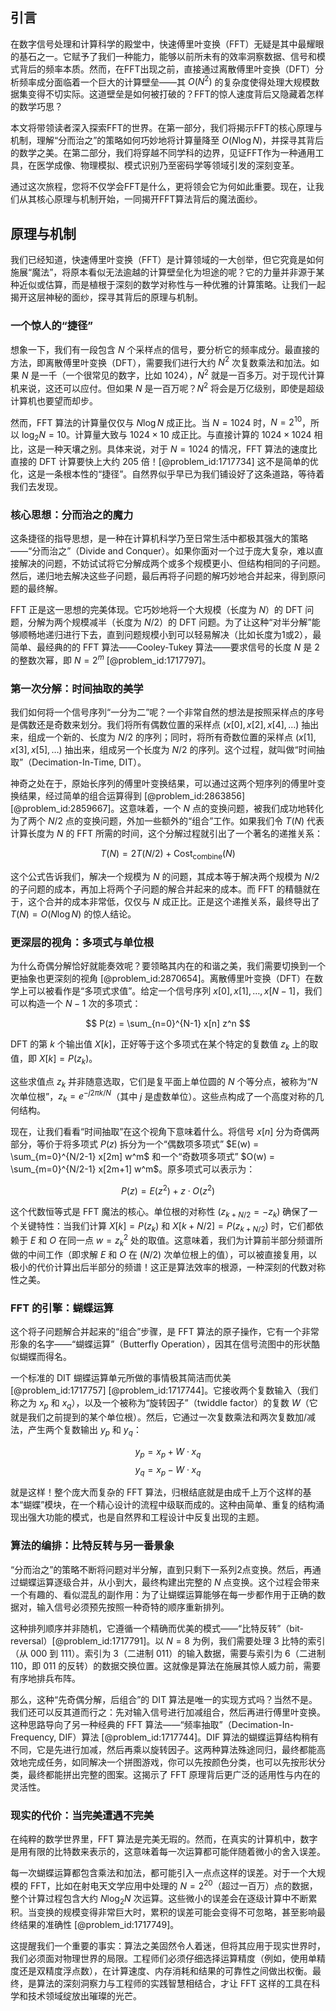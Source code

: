 ## 引言
在数字信号处理和计算科学的殿堂中，快速傅里叶变换（FFT）无疑是其中最耀眼的基石之一。它赋予了我们一种能力，能够以前所未有的效率洞察数据、信号和模式背后的频率本质。然而，在FFT出现之前，直接通过离散傅里叶变换（DFT）分析频率成分面临着一个巨大的计算壁垒——其 $O(N^2)$ 的复杂度使得处理大规模数据集变得不切实际。这道壁垒是如何被打破的？FFT的惊人速度背后又隐藏着怎样的数学巧思？

本文将带领读者深入探索FFT的世界。在第一部分，我们将揭示FFT的核心原理与机制，理解“分而治之”的策略如何巧妙地将计算量降至 $O(N \log N)$，并探寻其背后的数学之美。在第二部分，我们将穿越不同学科的边界，见证FFT作为一种通用工具，在医学成像、物理模拟、模式识别乃至密码学等领域引发的深刻变革。

通过这次旅程，您将不仅学会FFT是什么，更将领会它为何如此重要。现在，让我们从其核心原理与机制开始，一同揭开FFT算法背后的魔法面纱。

## 原理与机制

我们已经知道，快速傅里叶变换（FFT）是计算领域的一大创举，但它究竟是如何施展“魔法”，将原本看似无法逾越的计算壁垒化为坦途的呢？它的力量并非源于某种近似或估算，而是植根于深刻的数学对称性与一种优雅的计算策略。让我们一起揭开这层神秘的面纱，探寻其背后的原理与机制。

### 一个惊人的“捷径”

想象一下，我们有一段包含 $N$ 个采样点的信号，要分析它的频率成分。最直接的方法，即离散傅里叶变换（DFT），需要我们进行大约 $N^2$ 次复数乘法和加法。如果 $N$ 是一千（一个很常见的数字，比如 $1024$），$N^2$ 就是一百多万。对于现代计算机来说，这还可以应付。但如果 $N$ 是一百万呢？$N^2$ 将会是万亿级别，即使是超级计算机也要望而却步。

然而，FFT 算法的计算量仅仅与 $N \log N$ 成正比。当 $N=1024$ 时，$N=2^{10}$，所以 $\log_2 N = 10$。计算量大致与 $1024 \times 10$ 成正比。与直接计算的 $1024 \times 1024$ 相比，这是一种天壤之别。具体来说，对于 $N = 1024$ 的情况，FFT 算法的速度比直接的 DFT 计算要快上大约 205 倍！[@problem_id:1717734] 这不是简单的优化，这是一条根本性的“捷径”。自然界似乎早已为我们铺设好了这条道路，等待着我们去发现。

### 核心思想：分而治之的魔力

这条捷径的指导思想，是一种在计算机科学乃至日常生活中都极其强大的策略——“分而治之”（Divide and Conquer）。如果你面对一个过于庞大复杂，难以直接解决的问题，不妨试试将它分解成两个或多个规模更小、但结构相同的子问题。然后，递归地去解决这些子问题，最后再将子问题的解巧妙地合并起来，得到原问题的最终解。

FFT 正是这一思想的完美体现。它巧妙地将一个大规模（长度为 $N$）的 DFT 问题，分解为两个规模减半（长度为 $N/2$）的 DFT 问题。为了让这种“对半分解”能够顺畅地递归进行下去，直到问题规模小到可以轻易解决（比如长度为1或2），最简单、最经典的的 FFT 算法——Cooley-Tukey 算法——要求信号的长度 $N$ 是 2 的整数次幂，即 $N=2^m$ [@problem_id:1717797]。

### 第一次分解：时间抽取的美学

我们如何将一个信号序列“一分为二”呢？一个非常自然的想法是按照采样点的序号是偶数还是奇数来划分。我们将所有偶数位置的采样点 ($x[0], x[2], x[4], \dots$) 抽出来，组成一个新的、长度为 $N/2$ 的序列；同时，将所有奇数位置的采样点 ($x[1], x[3], x[5], \dots$) 抽出来，组成另一个长度为 $N/2$ 的序列。这个过程，就叫做“时间抽取”（Decimation-In-Time, DIT）。

神奇之处在于，原始长序列的傅里叶变换结果，可以通过这两个短序列的傅里叶变换结果，经过简单的组合运算得到 [@problem_id:2863856] [@problem_id:2859667]。这意味着，一个 $N$ 点的变换问题，被我们成功地转化为了两个 $N/2$ 点的变换问题，外加一些额外的“组合”工作。如果我们令 $T(N)$ 代表计算长度为 $N$ 的 FFT 所需的时间，这个分解过程就引出了一个著名的递推关系：

$$
T(N) = 2T(N/2) + \text{Cost}_{\text{combine}}(N)
$$

这个公式告诉我们，解决一个规模为 $N$ 的问题，其成本等于解决两个规模为 $N/2$ 的子问题的成本，再加上将两个子问题的解合并起来的成本。而 FFT 的精髓就在于，这个合并的成本非常低，仅仅与 $N$ 成正比。正是这个递推关系，最终导出了 $T(N) = O(N \log N)$ 的惊人结论。

### 更深层的视角：多项式与单位根

为什么奇偶分解恰好就能奏效呢？要领略其内在的和谐之美，我们需要切换到一个更抽象也更深刻的视角 [@problem_id:2870654]。离散傅里叶变换（DFT）在数学上可以被看作是“多项式求值”。给定一个信号序列 $x[0], x[1], \dots, x[N-1]$，我们可以构造一个 $N-1$ 次的多项式：

$$
P(z) = \sum_{n=0}^{N-1} x[n] z^n
$$

DFT 的第 $k$ 个输出值 $X[k]$，正好等于这个多项式在某个特定的复数值 $z_k$ 上的取值，即 $X[k] = P(z_k)$。

这些求值点 $z_k$ 并非随意选取，它们是复平面上单位圆的 $N$ 个等分点，被称为“$N$ 次单位根”，$z_k = e^{-j 2\pi k/N}$（其中 $j$ 是虚数单位）。这些点构成了一个高度对称的几何结构。

现在，让我们看看“时间抽取”在这个视角下意味着什么。将信号 $x[n]$ 分为奇偶两部分，等价于将多项式 $P(z)$ 拆分为一个“偶数项多项式” $E(w) = \sum_{m=0}^{N/2-1} x[2m] w^m$ 和一个“奇数项多项式” $O(w) = \sum_{m=0}^{N/2-1} x[2m+1] w^m$。原多项式可以表示为：

$$
P(z) = E(z^2) + z \cdot O(z^2)
$$

这个代数恒等式是 FFT 魔法的核心。单位根的对称性 ($z_{k+N/2} = -z_k$) 确保了一个关键特性：当我们计算 $X[k] = P(z_k)$ 和 $X[k+N/2] = P(z_{k+N/2})$ 时，它们都依赖于 $E$ 和 $O$ 在同一点 $w = z_k^2$ 处的取值。这意味着，我们为计算前半部分频谱所做的中间工作（即求解 $E$ 和 $O$ 在 $(N/2)$ 次单位根上的值），可以被直接复用，以极小的代价计算出后半部分的频谱！这正是算法效率的根源，一种深刻的代数对称性之美。

### FFT 的引擎：蝴蝶运算

这个将子问题解合并起来的“组合”步骤，是 FFT 算法的原子操作，它有一个非常形象的名字——“蝴蝶运算”（Butterfly Operation），因其在信号流图中的形状酷似蝴蝶而得名。

一个标准的 DIT 蝴蝶运算单元所做的事情极其简洁而优美 [@problem_id:1717757] [@problem_id:1717744]。它接收两个复数输入（我们称之为 $x_p$ 和 $x_q$），以及一个被称为“旋转因子”（twiddle factor）的复数 $W$（它就是我们之前提到的某个单位根）。然后，它通过一次复数乘法和两次复数加/减法，产生两个复数输出 $y_p$ 和 $y_q$：

$$
y_p = x_p + W \cdot x_q
$$
$$
y_q = x_p - W \cdot x_q
$$

就是这样！整个庞大而复杂的 FFT 算法，归根结底就是由成千上万个这样的基本“蝴蝶”模块，在一个精心设计的流程中级联而成的。这种由简单、重复的结构涌现出强大功能的模式，也是自然界和工程设计中反复出现的主题。

### 算法的编排：比特反转与另一番景象

“分而治之”的策略不断将问题对半分解，直到只剩下一系列2点变换。然后，再通过蝴蝶运算逐级合并，从小到大，最终构建出完整的 $N$ 点变换。这个过程会带来一个有趣的、看似混乱的副作用：为了让蝴蝶运算能够在每一步都作用于正确的数据对，输入信号必须预先按照一种奇特的顺序重新排列。

这种排列顺序并非随机，它遵循一个精确而优美的模式——“比特反转”（bit-reversal）[@problem_id:1717791]。以 $N=8$ 为例，我们需要处理 3 比特的索引（从 000 到 111）。索引为 3（二进制 011）的输入数据，需要与索引为 6（二进制 110，即 011 的反转）的数据交换位置。这就像是算法在施展其惊人威力前，需要有序地排兵布阵。

那么，这种“先奇偶分解，后组合”的 DIT 算法是唯一的实现方式吗？当然不是。我们还可以反其道而行之：先对输入信号进行加减组合，然后再进行傅里叶变换。这种思路导向了另一种经典的 FFT 算法——“频率抽取”（Decimation-In-Frequency, DIF）算法 [@problem_id:1717744]。DIF 算法的蝴蝶运算结构稍有不同，它是先进行加减，然后再乘以旋转因子。这两种算法殊途同归，最终都能高效地完成任务，如同解决一个拼图游戏，你可以先按颜色分类，也可以先按形状分类，最终都能拼出完整的图案。这揭示了 FFT 原理背后更广泛的适用性与内在的灵活性。

### 现实的代价：当完美遭遇不完美

在纯粹的数学世界里，FFT 算法是完美无瑕的。然而，在真实的计算机中，数字是用有限的比特数来表示的，这意味着每一次运算都可能伴随着微小的舍入误差。

每一次蝴蝶运算都包含乘法和加法，都可能引入一点点这样的误差。对于一个大规模的 FFT，比如在射电天文学应用中处理的 $N=2^{20}$（超过一百万）点的数据，整个计算过程包含大约 $N \log_2 N$ 次运算。这些微小的误差会在逐级计算中不断累积。当变换的规模变得非常巨大时，累积的误差可能会变得不可忽略，甚至影响最终结果的准确性 [@problem_id:1717749]。

这提醒我们一个重要的事实：算法之美固然令人着迷，但将其应用于现实世界时，我们必须面对物理世界的局限。工程师们必须仔细选择运算精度（例如，使用单精度还是双精度浮点数），在计算速度、内存消耗和结果的可靠性之间做出权衡。最终，是算法的深刻洞察力与工程师的实践智慧相结合，才让 FFT 这样的工具在科学和技术领域绽放出璀璨的光芒。